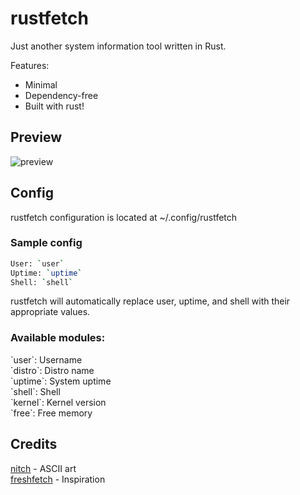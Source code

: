 # rustfetch
Just another system information tool written in Rust.  

Features:  
- Minimal
- Dependency-free
- Built with rust!

## Preview
![preview](https://media.discordapp.net/attachments/705201939708772406/1010020825811910666/unknown.png)

## Config
rustfetch configuration is located at ~/.config/rustfetch

### Sample config
```sh
User: `user`
Uptime: `uptime`
Shell: `shell`
```  
rustfetch will automatically replace user, uptime, and shell with their appropriate values.

### Available modules:
\`user\`: Username  
\`distro\`: Distro name  
\`uptime\`: System uptime  
\`shell\`: Shell  
\`kernel\`: Kernel version  
\`free\`: Free memory  

## Credits
[nitch](https://github.com/unxsh/nitch) - ASCII art  
[freshfetch](https://github.com/K4rakara/freshfetch) - Inspiration
